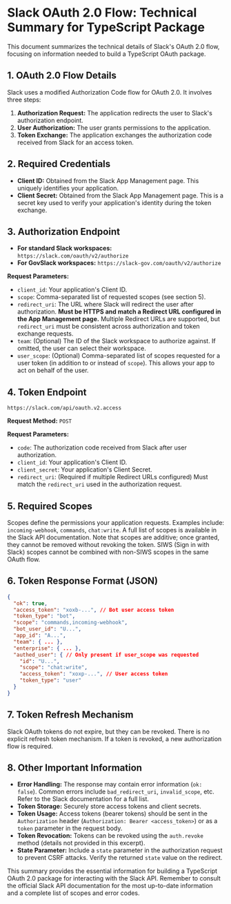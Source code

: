 # Slack OAuth 2.0 Flow: Technical Summary for TypeScript Package

This document summarizes the technical details of Slack's OAuth 2.0 flow, focusing on information needed to build a TypeScript OAuth package.

## 1. OAuth 2.0 Flow Details

Slack uses a modified Authorization Code flow for OAuth 2.0.  It involves three steps:

1. **Authorization Request:** The application redirects the user to Slack's authorization endpoint.
2. **User Authorization:** The user grants permissions to the application.
3. **Token Exchange:** The application exchanges the authorization code received from Slack for an access token.

## 2. Required Credentials

* **Client ID:** Obtained from the Slack App Management page.  This uniquely identifies your application.
* **Client Secret:** Obtained from the Slack App Management page. This is a secret key used to verify your application's identity during the token exchange.

## 3. Authorization Endpoint

* **For standard Slack workspaces:** `https://slack.com/oauth/v2/authorize`
* **For GovSlack workspaces:** `https://slack-gov.com/oauth/v2/authorize`

**Request Parameters:**

* `client_id`: Your application's Client ID.
* `scope`: Comma-separated list of requested scopes (see section 5).
* `redirect_uri`: The URL where Slack will redirect the user after authorization.  **Must be HTTPS and match a Redirect URL configured in the App Management page.**  Multiple Redirect URLs are supported, but `redirect_uri` must be consistent across authorization and token exchange requests.
* `team`: (Optional) The ID of the Slack workspace to authorize against.  If omitted, the user can select their workspace.
* `user_scope`: (Optional) Comma-separated list of scopes requested for a user token (in addition to or instead of `scope`).  This allows your app to act on behalf of the user.

## 4. Token Endpoint

`https://slack.com/api/oauth.v2.access`

**Request Method:** `POST`

**Request Parameters:**

* `code`: The authorization code received from Slack after user authorization.
* `client_id`: Your application's Client ID.
* `client_secret`: Your application's Client Secret.
* `redirect_uri`:  (Required if multiple Redirect URLs configured) Must match the `redirect_uri` used in the authorization request.


## 5. Required Scopes

Scopes define the permissions your application requests.  Examples include: `incoming-webhook`, `commands`, `chat:write`.  A full list of scopes is available in the Slack API documentation.  Note that scopes are additive; once granted, they cannot be removed without revoking the token.  SIWS (Sign in with Slack) scopes cannot be combined with non-SIWS scopes in the same OAuth flow.

## 6. Token Response Format (JSON)

```json
{
  "ok": true,
  "access_token": "xoxb-...", // Bot user access token
  "token_type": "bot",
  "scope": "commands,incoming-webhook",
  "bot_user_id": "U...",
  "app_id": "A...",
  "team": { ... },
  "enterprise": { ... },
  "authed_user": { // Only present if user_scope was requested
    "id": "U...",
    "scope": "chat:write",
    "access_token": "xoxp-...", // User access token
    "token_type": "user"
  }
}
```

## 7. Token Refresh Mechanism

Slack OAuth tokens do not expire, but they can be revoked.  There is no explicit refresh token mechanism.  If a token is revoked, a new authorization flow is required.

## 8. Other Important Information

* **Error Handling:** The response may contain error information (`ok: false`).  Common errors include `bad_redirect_uri`, `invalid_scope`, etc.  Refer to the Slack documentation for a full list.
* **Token Storage:** Securely store access tokens and client secrets.
* **Token Usage:** Access tokens (bearer tokens) should be sent in the `Authorization` header (`Authorization: Bearer <access_token>`) or as a `token` parameter in the request body.
* **Token Revocation:**  Tokens can be revoked using the `auth.revoke` method (details not provided in this excerpt).
* **State Parameter:**  Include a `state` parameter in the authorization request to prevent CSRF attacks.  Verify the returned `state` value on the redirect.


This summary provides the essential information for building a TypeScript OAuth 2.0 package for interacting with the Slack API.  Remember to consult the official Slack API documentation for the most up-to-date information and a complete list of scopes and error codes.
